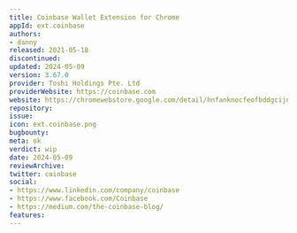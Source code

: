 ```yaml
---
title: Coinbase Wallet Extension for Chrome
appId: ext.coinbase
authors:
- danny
released: 2021-05-18
discontinued: 
updated: 2024-05-09
version: 3.67.0
provider: Toshi Holdings Pte. Ltd
providerWebsite: https://coinbase.com
website: https://chromewebstore.google.com/detail/hnfanknocfeofbddgcijnmhnfnkdnaad
repository: 
issue: 
icon: ext.coinbase.png
bugbounty: 
meta: ok
verdict: wip
date: 2024-05-09
reviewArchive:
twitter: coinbase
social:
- https://www.linkedin.com/company/coinbase
- https://www.facebook.com/Coinbase
- https://medium.com/the-coinbase-blog/
features:
---
```


